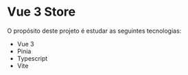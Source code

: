 # Vue 3 Store

O propósito deste projeto é estudar as seguintes tecnologias:

- Vue 3
- Pinia
- Typescript
- Vite
